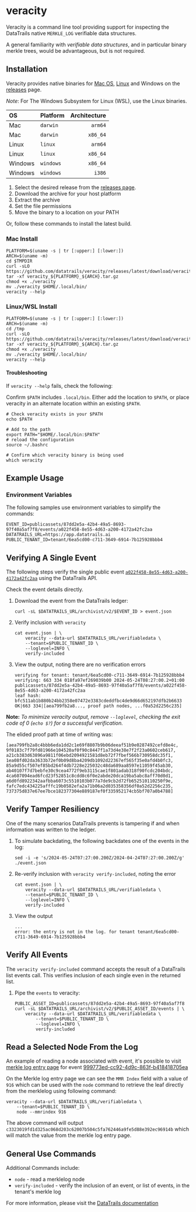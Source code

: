 # veracity

Veracity is a command line tool providing support for inspecting the DataTrails native `MERKLE_LOG` verifiable data structures.

A general familiarity with _verifiable data structures_, and in particular binary merkle trees, would be advantageous, but is not required.

## Installation

Veracity provides native binaries for [Mac OS](#mac-install), [Linux](#linuxwsl-install) and Windows on the [releases](https://github.com/datatrails/veracity/releases) page.

_Note_: For The Windows Subsystem for Linux (WSL), use the Linux binaries.

| OS      | Platform  | Architecture |
| :------ | :-------- | -----------: |
| Mac     | `darwin`  | `arm64`      |
| Mac     | `darwin`  | `x86_64`     |
| Linux   | `linux`   | `arm64`      |
| Linux   | `linux`   | `x86_64`     |
| Windows | `windows` | `x86_64`     |
| Windows | `windows` | `i386`       |

1. Select the desired release from the [releases page](https://github.com/datatrails/veracity/releases).
1. Download the archive for your host platform
1. Extract the archive
1. Set the file permissions
1. Move the binary to a location on your PATH

Or, follow these commands to install the latest build.

### Mac Install

```console
PLATFORM=$(uname -s | tr [:upper:] [:lower:])
ARCH=$(uname -m)
cd $TMPDIR
curl -sLO https://github.com/datatrails/veracity/releases/latest/download/veracity_${PLATFORM}_${ARCH}.tar.gz
tar -xf veracity_${PLATFORM}_${ARCH}.tar.gz
chmod +x ./veracity
mv ./veracity $HOME/.local/bin/
veracity --help
```

### Linux/WSL Install

```console
PLATFORM=$(uname -s | tr [:upper:] [:lower:])
ARCH=$(uname -m)
cd /tmp
curl -sLO https://github.com/datatrails/veracity/releases/latest/download/veracity_${PLATFORM}_${ARCH}.tar.gz
tar -xf veracity_${PLATFORM}_${ARCH}.tar.gz
chmod +x ./veracity
mv ./veracity $HOME/.local/bin/
veracity --help
```

#### Troubleshooting

If `veracity --help` fails, check the following:

Confirm `$PATH` includes `.local/bin`.
Either add  the location to `$PATH`, or place veracity in an alternate location within an existing `$PATH`.

```console
# Check veracity exists in your $PATH
echo $PATH

# Add to the path
export PATH="$HOME/.local/bin:$PATH"
# reload the configuration
source ~/.bashrc

# Confirm which veracity binary is being used
which veracity
```

## Example Usage

### Environment Variables

The following samples use environment variables to simplify the commands:

```console
EVENT_ID=publicassets/87dd2e5a-42b4-49a5-8693-97f40a5af7f8/events/a022f458-8e55-4d63-a200-4172a42fc2aa
DATATRAILS_URL=https://app.datatrails.ai
PUBLIC_TENANT_ID=tenant/6ea5cd00-c711-3649-6914-7b125928bbb4
```

## Verifying A Single Event

The following steps verify the single public event [`a022f458-8e55-4d63-a200-4172a42fc2aa`](https://app.datatrails.ai/archivist/v2/publicassets/87dd2e5a-42b4-49a5-8693-97f40a5af7f8/events/a022f458-8e55-4d63-a200-4172a42fc2aa) using the DataTrails API.

Check the event details directly.

1. Download the event from the DataTrails ledger:

    ```console
    curl -sL $DATATRAILS_URL/archivist/v2/$EVENT_ID > event.json
    ```

1. Verify inclusion with `veracity`

    ```console
    cat event.json | \
        veracity --data-url $DATATRAILS_URL/verifiabledata \
        --tenant=$PUBLIC_TENANT_ID \
        --loglevel=INFO \
        verify-included
    ```

1. View the output, noting there are no verification errors

    ```output
    verifying for tenant: tenant/6ea5cd00-c711-3649-6914-7b125928bbb4
    verifying: 663 334 018fa97ef269039b00 2024-05-24T08:27:00.2+01:00 
    publicassets/87dd2e5a-42b4-49a5-8693-97f40a5af7f8/events/a022f458-8e55-4d63-a200-4172a42fc2aa
    leaf hash: bfc511ab1b880b24bb2358e07472e3383cdeddfbc4de9d66d652197dfb2b6633
    OK|663 334|[aea799fb2a8..., proof path nodes, ...f0a52d2256c235]
    ```

**Note:** _To minimize veracity output, remove `--loglevel`, checking the exit code of 0 (`echo $?`) for a successful verification._

The elided proof path at time of writing was:

```output
[aea799fb2a8c4bbb6eda1dd2c1e69f8807b9b06deeaf51b9e0287492cefd8e4c,
9f0183c7f79fd81966e104520af0f90c8447f1a73d4e38e7f2f23a0602ceb617, 
a21cb383d63896a9811f06ebd2094921581d8eb72f7fbef566b730958dc35f1, 
1ea08fd02da3633b72ef0b09d8ba4209db1092d22367ef565f35e0afd4b0fc3, 
85a9d55cf507ef85bd264f4db7228e225032c48da689aa8597e11059f45ab30, 
ab40107f7d7bebfe30c9cea4772f9eb3115cae1f801adab318f90fcdc204bdc, 
4ca607094ead6fcd23f52851c8cdd8c6f0e2abde20dca19ba5abc8aff70d0d1, 
a6d0fd8922342aafbba6073c5510103b077a7de9cb2d72fb652510110250f9e, 
fafc7edc434225afffc19b0582efa2a71b06a2d035358356df0a52d2256c235, 
737375d837e67ee7bce182377304e889187ef0f335952174cb5bf707a0b4788]
```

## Verify Tamper Resiliency

One of the many scenarios DataTrails prevents is tampering if and when information was written to the ledger.

1. To simulate backdating, the following backdates one of the events in the log:

    ```console
    sed -i -e 's/2024-05-24T07:27:00.200Z/2024-04-24T07:27:00.200Z/g' ./event.json
    ```

1. Re-verify inclusion with `veracity verify-included`, noting the error

    ```console
    cat event.json | \
        veracity --data-url $DATATRAILS_URL/verifiabledata \
        --tenant=$PUBLIC_TENANT_ID \
        --loglevel=INFO \
        verify-included
    ```

1. View the output

    ```output
    ...
    error: the entry is not in the log. for tenant tenant/6ea5cd00-c711-3649-6914-7b125928bbb4
    ```

## Verify All Events

The `veracity verify-included` command accepts the result of a DataTrails list events call.
This verifies inclusion of each single even in the returned list.

1. Pipe the `events` to veracity:

    ```console
    PUBLIC_ASSET_ID=publicassets/87dd2e5a-42b4-49a5-8693-97f40a5af7f8
    curl -sL $DATATRAILS_URL/archivist/v2/$PUBLIC_ASSET_ID/events | \
        veracity --data-url $DATATRAILS_URL/verifiabledata \
            --tenant=$PUBLIC_TENANT_ID \
            --loglevel=INFO \
            verify-included 
    ```

## Read a Selected Node From the Log

An example of reading a node associated with event, it's possible to visit [merkle log entry page](https://app.datatrails.ai/merklelogentry/87dd2e5a-42b4-49a5-8693-97f40a5af7f8/999773ed-cc92-4d9c-863f-b418418705ea?public=true) for event [999773ed-cc92-4d9c-863f-b418418705ea](https://app.datatrails.ai/archivist/publicassets/87dd2e5a-42b4-49a5-8693-97f40a5af7f8/events/999773ed-cc92-4d9c-863f-b418418705ea)

On the Merkle log entry page we can see the `MMR Index` field with a value of `916` which can be used with the `node` command to retrieve the leaf directly from the merklelog using following command:

```console
veracity --data-url $DATATRAILS_URL/verifiabledata \
    --tenant=$PUBLIC_TENANT_ID \
    node --mmrindex 916
```

The above command will output `c3323019fd1d325ac068d203c62007b504c5fa762446a9fe5d88e392ec96914b` which will match the value from the merkle log entry page.

## General Use Commands

Additional Commands include:

* `node` - read a merklelog node
* `verify-included` - verify the inclusion of an event, or list of events, in the tenant's merkle log

For more information, please visit the [DataTrails documentation](https://docs.datatrails.ai/)
